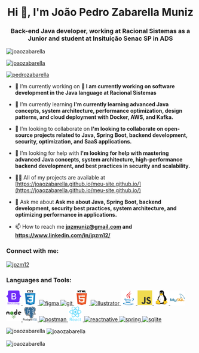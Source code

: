 <h1 align="center">Hi 👋, I'm João Pedro Zabarella Muniz</h1>
<h3 align="center">Back-end Java developer, working at Racional Sistemas as a Junior and student at Insituição Senac SP in ADS</h3>

<p align="left"> <img src="https://komarev.com/ghpvc/?username=joaozabarella&label=Profile%20views&color=cb0101&style=flat" alt="joaozabarella" /> </p>

<p align="left"> <a href="https://github.com/ryo-ma/github-profile-trophy"><img src="https://github-profile-trophy.vercel.app/?username=joaozabarella" alt="joaozabarella" /></a> </p>

<p align="left"> <a href="https://twitter.com/pedrozabarella" target="blank"><img src="https://img.shields.io/twitter/follow/pedrozabarella?logo=twitter&style=for-the-badge" alt="pedrozabarella" /></a> </p>

- 🔭 I’m currently working on **🔭 I am currently working on software development in the Java language at Racional Sistemas**

- 🌱 I’m currently learning **I'm currently learning advanced Java concepts, system architecture, performance optimization, design patterns, and cloud deployment with Docker, AWS, and Kafka.**

- 👯 I’m looking to collaborate on **I'm looking to collaborate on open-source projects related to Java, Spring Boot, backend development, security, optimization, and SaaS applications.**

- 🤝 I’m looking for help with **I'm looking for help with mastering advanced Java concepts, system architecture, high-performance backend development, and best practices in security and scalability.**

- 👨‍💻 All of my projects are available at [https://joaozabarella.github.io/meu-site.github.io/](https://joaozabarella.github.io/meu-site.github.io/)

- 💬 Ask me about **Ask me about Java, Spring Boot, backend development, security best practices, system architecture, and optimizing performance in applications.**

- 📫 How to reach me **jpzmuniz@gmail.com and https://www.linkedin.com/in/jpzm12/**

<h3 align="left">Connect with me:</h3>
<p align="left">
<a href="https://linkedin.com/in/jpzm12" target="blank"><img align="center" src="https://raw.githubusercontent.com/rahuldkjain/github-profile-readme-generator/master/src/images/icons/Social/linked-in-alt.svg" alt="jpzm12" height="30" width="40" /></a>
</p>

<h3 align="left">Languages and Tools:</h3>
<p align="left"> <a href="https://getbootstrap.com" target="_blank" rel="noreferrer"> <img src="https://raw.githubusercontent.com/devicons/devicon/master/icons/bootstrap/bootstrap-plain-wordmark.svg" alt="bootstrap" width="40" height="40"/> </a> <a href="https://www.w3schools.com/css/" target="_blank" rel="noreferrer"> <img src="https://raw.githubusercontent.com/devicons/devicon/master/icons/css3/css3-original-wordmark.svg" alt="css3" width="40" height="40"/> </a> <a href="https://www.figma.com/" target="_blank" rel="noreferrer"> <img src="https://www.vectorlogo.zone/logos/figma/figma-icon.svg" alt="figma" width="40" height="40"/> </a> <a href="https://git-scm.com/" target="_blank" rel="noreferrer"> <img src="https://www.vectorlogo.zone/logos/git-scm/git-scm-icon.svg" alt="git" width="40" height="40"/> </a> <a href="https://www.w3.org/html/" target="_blank" rel="noreferrer"> <img src="https://raw.githubusercontent.com/devicons/devicon/master/icons/html5/html5-original-wordmark.svg" alt="html5" width="40" height="40"/> </a> <a href="https://www.adobe.com/in/products/illustrator.html" target="_blank" rel="noreferrer"> <img src="https://www.vectorlogo.zone/logos/adobe_illustrator/adobe_illustrator-icon.svg" alt="illustrator" width="40" height="40"/> </a> <a href="https://www.java.com" target="_blank" rel="noreferrer"> <img src="https://raw.githubusercontent.com/devicons/devicon/master/icons/java/java-original.svg" alt="java" width="40" height="40"/> </a> <a href="https://developer.mozilla.org/en-US/docs/Web/JavaScript" target="_blank" rel="noreferrer"> <img src="https://raw.githubusercontent.com/devicons/devicon/master/icons/javascript/javascript-original.svg" alt="javascript" width="40" height="40"/> </a> <a href="https://www.linux.org/" target="_blank" rel="noreferrer"> <img src="https://raw.githubusercontent.com/devicons/devicon/master/icons/linux/linux-original.svg" alt="linux" width="40" height="40"/> </a> <a href="https://www.mysql.com/" target="_blank" rel="noreferrer"> <img src="https://raw.githubusercontent.com/devicons/devicon/master/icons/mysql/mysql-original-wordmark.svg" alt="mysql" width="40" height="40"/> </a> <a href="https://nodejs.org" target="_blank" rel="noreferrer"> <img src="https://raw.githubusercontent.com/devicons/devicon/master/icons/nodejs/nodejs-original-wordmark.svg" alt="nodejs" width="40" height="40"/> </a> <a href="https://www.postgresql.org" target="_blank" rel="noreferrer"> <img src="https://raw.githubusercontent.com/devicons/devicon/master/icons/postgresql/postgresql-original-wordmark.svg" alt="postgresql" width="40" height="40"/> </a> <a href="https://postman.com" target="_blank" rel="noreferrer"> <img src="https://www.vectorlogo.zone/logos/getpostman/getpostman-icon.svg" alt="postman" width="40" height="40"/> </a> <a href="https://reactjs.org/" target="_blank" rel="noreferrer"> <img src="https://raw.githubusercontent.com/devicons/devicon/master/icons/react/react-original-wordmark.svg" alt="react" width="40" height="40"/> </a> <a href="https://reactnative.dev/" target="_blank" rel="noreferrer"> <img src="https://reactnative.dev/img/header_logo.svg" alt="reactnative" width="40" height="40"/> </a> <a href="https://spring.io/" target="_blank" rel="noreferrer"> <img src="https://www.vectorlogo.zone/logos/springio/springio-icon.svg" alt="spring" width="40" height="40"/> </a> <a href="https://www.sqlite.org/" target="_blank" rel="noreferrer"> <img src="https://www.vectorlogo.zone/logos/sqlite/sqlite-icon.svg" alt="sqlite" width="40" height="40"/> </a> </p>

<p><img align="left" src="https://github-readme-stats.vercel.app/api/top-langs?username=joaozabarella&show_icons=true&theme=dark&locale=en&layout=compact" alt="joaozabarella" /></p>

<p>&nbsp;<img align="center" src="https://github-readme-stats.vercel.app/api?username=joaozabarella&show_icons=true&theme=dark&title_color=000000&locale=en" alt="joaozabarella" /></p>

<p><img align="center" src="https://github-readme-streak-stats.herokuapp.com/?user=joaozabarella&theme=dark" alt="joaozabarella" /></p>
